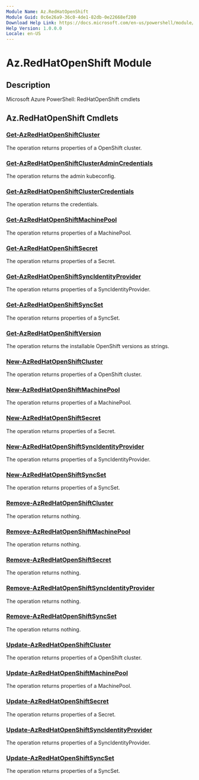 ```yaml
---
Module Name: Az.RedHatOpenShift
Module Guid: 0c6e26a9-36c0-4de1-82db-0e22668ef280
Download Help Link: https://docs.microsoft.com/en-us/powershell/module/az.redhatopenshift
Help Version: 1.0.0.0
Locale: en-US
---
```


# Az.RedHatOpenShift Module
## Description
Microsoft Azure PowerShell: RedHatOpenShift cmdlets

## Az.RedHatOpenShift Cmdlets
### [Get-AzRedHatOpenShiftCluster](Get-AzRedHatOpenShiftCluster.md)
The operation returns properties of a OpenShift cluster.

### [Get-AzRedHatOpenShiftClusterAdminCredentials](Get-AzRedHatOpenShiftClusterAdminCredentials.md)
The operation returns the admin kubeconfig.

### [Get-AzRedHatOpenShiftClusterCredentials](Get-AzRedHatOpenShiftClusterCredentials.md)
The operation returns the credentials.

### [Get-AzRedHatOpenShiftMachinePool](Get-AzRedHatOpenShiftMachinePool.md)
The operation returns properties of a MachinePool.

### [Get-AzRedHatOpenShiftSecret](Get-AzRedHatOpenShiftSecret.md)
The operation returns properties of a Secret.

### [Get-AzRedHatOpenShiftSyncIdentityProvider](Get-AzRedHatOpenShiftSyncIdentityProvider.md)
The operation returns properties of a SyncIdentityProvider.

### [Get-AzRedHatOpenShiftSyncSet](Get-AzRedHatOpenShiftSyncSet.md)
The operation returns properties of a SyncSet.

### [Get-AzRedHatOpenShiftVersion](Get-AzRedHatOpenShiftVersion.md)
The operation returns the installable OpenShift versions as strings.

### [New-AzRedHatOpenShiftCluster](New-AzRedHatOpenShiftCluster.md)
The operation returns properties of a OpenShift cluster.

### [New-AzRedHatOpenShiftMachinePool](New-AzRedHatOpenShiftMachinePool.md)
The operation returns properties of a MachinePool.

### [New-AzRedHatOpenShiftSecret](New-AzRedHatOpenShiftSecret.md)
The operation returns properties of a Secret.

### [New-AzRedHatOpenShiftSyncIdentityProvider](New-AzRedHatOpenShiftSyncIdentityProvider.md)
The operation returns properties of a SyncIdentityProvider.

### [New-AzRedHatOpenShiftSyncSet](New-AzRedHatOpenShiftSyncSet.md)
The operation returns properties of a SyncSet.

### [Remove-AzRedHatOpenShiftCluster](Remove-AzRedHatOpenShiftCluster.md)
The operation returns nothing.

### [Remove-AzRedHatOpenShiftMachinePool](Remove-AzRedHatOpenShiftMachinePool.md)
The operation returns nothing.

### [Remove-AzRedHatOpenShiftSecret](Remove-AzRedHatOpenShiftSecret.md)
The operation returns nothing.

### [Remove-AzRedHatOpenShiftSyncIdentityProvider](Remove-AzRedHatOpenShiftSyncIdentityProvider.md)
The operation returns nothing.

### [Remove-AzRedHatOpenShiftSyncSet](Remove-AzRedHatOpenShiftSyncSet.md)
The operation returns nothing.

### [Update-AzRedHatOpenShiftCluster](Update-AzRedHatOpenShiftCluster.md)
The operation returns properties of a OpenShift cluster.

### [Update-AzRedHatOpenShiftMachinePool](Update-AzRedHatOpenShiftMachinePool.md)
The operation returns properties of a MachinePool.

### [Update-AzRedHatOpenShiftSecret](Update-AzRedHatOpenShiftSecret.md)
The operation returns properties of a Secret.

### [Update-AzRedHatOpenShiftSyncIdentityProvider](Update-AzRedHatOpenShiftSyncIdentityProvider.md)
The operation returns properties of a SyncIdentityProvider.

### [Update-AzRedHatOpenShiftSyncSet](Update-AzRedHatOpenShiftSyncSet.md)
The operation returns properties of a SyncSet.

